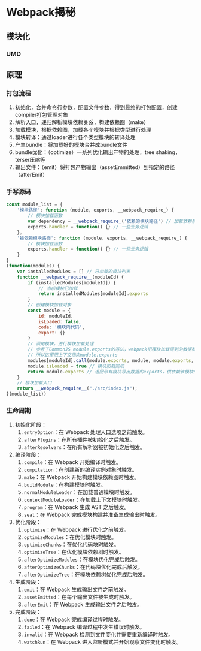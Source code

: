 # Webpack揭秘

## 模块化

### UMD

## 原理

### 打包流程

1. 初始化，合并命令行参数，配置文件参数，得到最终的打包配置，创建compiler打包管理对象
2. 解析入口，递归解析模块依赖关系，构建依赖图（make）
3. 加载模块，根据依赖图，加载各个模块并根据类型进行处理
4. 模块转译：通过loader进行各个类型模块的转译处理
5. 产生bundle：将加载好的模块合并成bundle文件
6. bundle优化：（optimize）一系列优化输出产物的处理，tree shaking，terser压缩等
7. 输出文件：（emit）将打包产物输出（assetEmmitted）到指定的路径（afterEmit）

### 手写源码

```JavaScript
const module_list = {
    '模块路径': function (module, exports, __webpack_require_) {
        // 模块加载函数
        var dependency = __webpack_require_('依赖的模块路径') // 加载依赖模块
        exports.handler = function() {} // 一些业务逻辑
    },
    '被依赖模块路径': function (module, exports, __webpack_require_) {
        // 模块加载函数
        exports.handler = function() {} // 一些业务逻辑
    }
}
(function(modules) {
    var installedModules = [] // 已加载的模块列表
    function __webpack_require__(moduleId) {
        if (installedModules[moduleId]) {
            // 当前模块已加载
            return installedModules[moduleId].exports
        }
        // 创建模块加载对象
        const module = {
            id: moduleId,
            isLoaded: false,
            code: '模块内代码',
            export: {}
        }
        // 调用模块，进行模块加载处理
        // 参考了CommonJS module.exports的写法，webpack把模块加载得到的数据都放到exports里
        // 所以这里把上下文指向module.exports
        modules[moduleId].call(module.exports, module, module.exports, __webpack_require__)
        module.isLoaded = true // 模块加载完成
        return module.exports // 返回带有模块导出数据的exports，供依赖该模块的其他模块使用
    }
    // 模块加载入口
    return __webpack_require__("./src/index.js");
}(module_list))
```

### 生命周期

1. 初始化阶段：
   1. `entryOption`：在 Webpack 处理入口选项之前触发。
   2. `afterPlugins`：在所有插件被初始化之后触发。
   3. `afterResolvers`：在所有解析器被初始化之后触发。
2. 编译阶段：
   1. `compile`：在 Webpack 开始编译时触发。
   2. `compilation`：在创建新的编译实例对象时触发。
   3. `make`：在 Webpack 开始构建模块依赖图时触发。
   4. `buildModule`：在构建模块时触发。
   5. `normalModuleLoader`：在加载普通模块时触发。
   6. `contextModuleLoader`：在加载上下文模块时触发。
   7. `program`：在 Webpack 生成 AST 之后触发。
   8. `seal`：在 Webpack 完成模块构建并准备生成输出时触发。
3. 优化阶段：
   1. `optimize`：在 Webpack 进行优化之前触发。
   2. `optimizeModules`：在优化模块时触发。
   3. `optimizeChunks`：在优化代码块时触发。
   4. `optimizeTree`：在优化模块依赖树时触发。
   5. `afterOptimizeModules`：在模块优化完成后触发。
   6. `afterOptimizeChunks`：在代码块优化完成后触发。
   7. `afterOptimizeTree`：在模块依赖树优化完成后触发。
4. 生成阶段：
   1. `emit`：在 Webpack 生成输出文件之前触发。
   2. `assetEmitted`：在每个输出文件被生成时触发。
   3. `afterEmit`：在 Webpack 生成输出文件之后触发。
5. 完成阶段：
   1. `done`：在 Webpack 完成编译过程时触发。
   2. `failed`：在 Webpack 编译过程中发生错误时触发。
   3. `invalid`：在 Webpack 检测到文件变化并需要重新编译时触发。
   4. `watchRun`：在 Webpack 进入监听模式并开始观察文件变化时触发。
